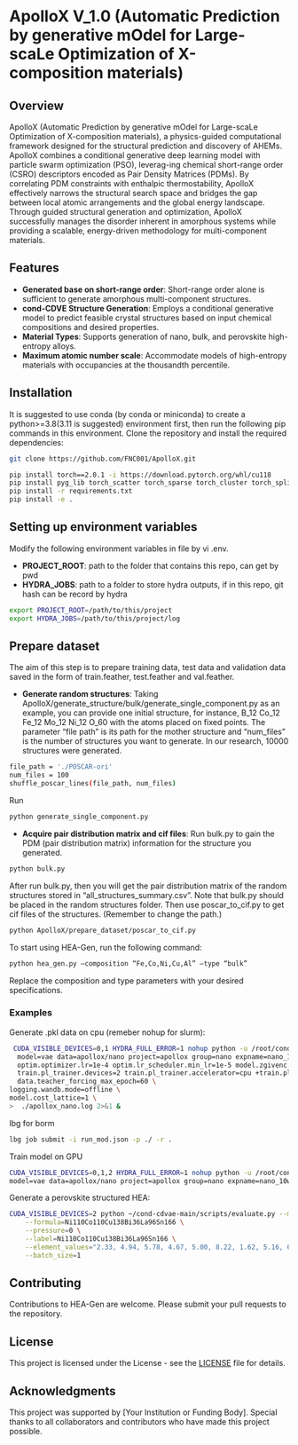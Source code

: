 # ApolloX V_1.0 (Automatic Prediction by generative mOdel for Large-scaLe Optimization of X-composition materials)

## Overview
ApolloX (Automatic Prediction by generative mOdel for Large-scaLe Optimization of X-composition materials), a physics-guided computational framework designed for the structural prediction and discovery of AHEMs. ApolloX combines a conditional generative deep learning model with particle swarm optimization (PSO), leverag-ing chemical short-range order (CSRO) descriptors encoded as Pair Density Matrices (PDMs). By correlating PDM constraints with enthalpic thermostability, ApolloX effectively narrows the structural search space and bridges the gap between local atomic arrangements and the global energy landscape. Through guided structural generation and optimization, ApolloX successfully manages the disorder inherent in amorphous systems while providing a scalable, energy-driven methodology for multi-component materials.

## Features
- **Generated base on short-range order**: Short-range order alone is sufficient to generate amorphous multi-component structures.
- **cond-CDVE Structure Generation**: Employs a conditional generative model to predict feasible crystal structures based on input chemical compositions and desired properties.
- **Material Types**: Supports generation of nano, bulk, and perovskite high-entropy alloys.
- **Maximum atomic number scale**: Accommodate models of high-entropy materials with occupancies at the thousandth percentile.

## Installation
It is suggested to use conda (by conda or miniconda) to create a python>=3.8(3.11 is suggested) environment first, then run the following pip commands in this environment.
Clone the repository and install the required dependencies:
```bash
git clone https://github.com/FNC001/ApolloX.git

pip install torch==2.0.1 -i https://download.pytorch.org/whl/cu118
pip install pyg_lib torch_scatter torch_sparse torch_cluster torch_spline_conv -f https://data.pyg.org/whl/torch-2.0.1+cu118.html
pip install -r requirements.txt
pip install -e .
```
## Setting up environment variables
Modify the following environment variables in file by vi .env.

- **PROJECT_ROOT**: path to the folder that contains this repo, can get by pwd
- **HYDRA_JOBS**: path to a folder to store hydra outputs, if in this repo, git hash can be record by hydra
```bash
export PROJECT_ROOT=/path/to/this/project
export HYDRA_JOBS=/path/to/this/project/log
```
## Prepare dataset
The aim of this step is to prepare training data, test data and validation data saved in the form of train.feather, test.feather and val.feather.

- **Generate random structures**:
Taking ApolloX/generate_structure/bulk/generate_single_component.py as an example,
you can provide one initial structure, for instance, B_12 Co_12 Fe_12 Mo_12 Ni_12 O_60 with the atoms placed on fixed points. The parameter “file path” is its path for the mother structure and “num_files” is the number of structures you want to generate. In our research, 10000 structures were generated.

```bash
file_path = './POSCAR-ori'
num_files = 100
shuffle_poscar_lines(file_path, num_files)
```
Run

```bash
python generate_single_component.py
```

- **Acquire pair distribution matrix and cif files**:
Run bulk.py to gain the PDM (pair distribution matrix) information for the structure you generated.
```bash
python bulk.py
```
After run bulk.py, then you will get the pair distribution matrix of the random structures stored in “all_structures_summary.csv”. Note that bulk.py should be placed in the random structures folder.
Then use poscar_to_cif.py to  get cif files of the structures. (Remember to change the path.)
```bash
python ApolloX/prepare_dataset/poscar_to_cif.py
```










To start using HEA-Gen, run the following command:
```bash
python hea_gen.py –composition “Fe,Co,Ni,Cu,Al” –type “bulk”
```
Replace the composition and type parameters with your desired specifications.

### Examples
Generate .pkl data on cpu (remeber nohup for slurm):
```bash
 CUDA_VISIBLE_DEVICES=0,1 HYDRA_FULL_ERROR=1 nohup python -u /root/cond-cdvae-main/cdvae/run.py \
  model=vae data=apollox/nano project=apollox group=nano expname=nano_100w_1 \
  optim.optimizer.lr=1e-4 optim.lr_scheduler.min_lr=1e-5 model.zgivenc.no_mlp=False model.predict_property=False model.encoder.hidden_channels=128 model.encoder.int_emb_size=128 model.encoder.out_emb_channels=128 model.latent_dim=128 model.encoder.num_blocks=4 model.decoder.num_blocks=4 model.conditions.types.pressure.n_basis=80 model.conditions.types.pressure.stop=5 \
  train.pl_trainer.devices=2 train.pl_trainer.accelerator=cpu +train.pl_trainer.strategy=ddp_find_unused_parameters_true model.prec=32 \
  data.teacher_forcing_max_epoch=60 \
logging.wandb.mode=offline \
model.cost_lattice=1 \
>  ./apollox_nano.log 2>&1 &
```
lbg for borm
```bash
lbg job submit -i run_mod.json -p ./ -r .
```
Train model on GPU
```bash
CUDA_VISIBLE_DEVICES=0,1,2 HYDRA_FULL_ERROR=1 nohup python -u /root/cond-cdvae-main/cdvae/run.py  \
model=vae data=apollox/nano project=apollox group=nano expname=nano_10w optim.optimizer.lr=1e-4 optim.lr_scheduler.min_lr=1e-5 model.zgivenc.no_mlp=False model.predict_property=False model.encoder.hidden_channels=128 model.encoder.int_emb_size=128 model.encoder.out_emb_channels=128 model.latent_dim=128 model.encoder.num_blocks=4 model.decoder.num_blocks=4 model.conditions.types.pressure.n_basis=80 model.conditions.types.pressure.stop=5 train.pl_trainer.devices=2 +train.pl_trainer.strategy=ddp_find_unused_parameters_true model.prec=32 data.teacher_forcing_max_epoch=60 logging.wandb.mode=online model.cost_lattice=1 > ./apollox_nano.log 2>&1 &
```
Generate a perovskite structured HEA:
```bash
CUDA_VISIBLE_DEVICES=2 python ~/cond-cdvae-main/scripts/evaluate.py --model_path `pwd` --tasks gen \
    --formula=Ni110Co110Cu138Bi36La96Sn166 \
    --pressure=0 \
    --label=Ni110Co110Cu138Bi36La96Sn166 \
    --element_values="2.33, 4.94, 5.78, 4.67, 5.00, 8.22, 1.62, 5.16, 6.42, 4.51, 4.51, 7.87, 1.51, 5.12, 6.64, 4.72, 5.32, 7.42, 1.75, 5.17, 6.79, 4.12, 4.10, 8.12, 1.64, 4.51, 6.67, 3.58, 4.76, 7.35, 1.78, 5.22, 6.17, 4.70, 4.87, 6.99" \
    --batch_size=1
```
## Contributing
Contributions to HEA-Gen are welcome. Please submit your pull requests to the repository.

## License
This project is licensed under the  License - see the [LICENSE](LICENSE) file for details.

## Acknowledgments
This project was supported by [Your Institution or Funding Body]. Special thanks to all collaborators and contributors who have made this project possible.
